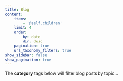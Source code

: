 ```yaml
---
title: Blog
content:
    items:
        - '@self.children'
    limit: 4
    order:
        by: date
        dir: desc
    pagination: true
    url_taxonomy_filters: true
show_sidebar: false
show_pagination: true
---
```


The **category** tags below will filter blog posts by topic...